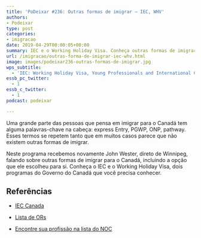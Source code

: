 ```yaml
---
title: 'PoDeixar #236: Outras formas de imigrar – IEC, WHV'
authors:
- Podeixar
type: post
categories:
- imigracao
date: 2019-04-29T00:00:05+00:00
summary: IEC e o Working Holiday Visa. Conheça outras formas de imigrar oferecidas pelo Governo do Canadá que podem ser opções para seu projeto de imigração.
url: /imigracao/outras-forma-de-imigrar-iec-whv.html
image: images/podeixar236-outras-formas-de-imigrar.jpg
wps_subtitle:
  - 'IEC: Working Holiday Visa, Young Professionals and International Co-op Internship'
essb_pc_twitter:
  - 1
essb_c_twitter:
  - 1
podcast: podeixar

---
```

Uma grande parte das pessoas que pensa em imigrar para o Canadá tem alguma palavras-chave na cabeça: express Entry, PGWP, ONP, pathway. Esses termos se repetem tanto que em muitos casos parece que não existem outras formas de imigrar.

Neste programa recebemos novamente John Wester, direto de Winnipeg, falando sobre outras formas de imigrar para o Canadá, incluindo a opção que ele escolheu para si. Conheça o IEC e o Working Holiday Visa, dois programas do Governo do Canadá que você precisa conhecer.<figure class="wp-block-embed-youtube wp-block-embed is-type-video is-provider-youtube wp-embed-aspect-16-9 wp-has-aspect-ratio">

<div class="wp-block-embed__wrapper">
  <span class="embed-youtube" style="text-align:center; display: block;"></span>
</div></figure>

## Referências

  * [IEC Canada][1]<a rel="noreferrer noopener" target="_blank" href="https://www.canada.ca/en/immigration-refugees-citizenship/services/work-canada/iec.html"></a>

  * [Lista de ORs][2]
  * [Encontre sua profissão na lista do NOC][3]



 [1]: https://www.canada.ca/en/immigration-refugees-citizenship/services/work-canada/iec.html
 [2]: https://www.canada.ca/en/immigration-refugees-citizenship/corporate/publications-manuals/operational-bulletins-manuals/temporary-residents/foreign-workers/exemption-codes/international-experience/canadian-interests-reciprocal-employment-international-experience-canada-recognized-organizations-foreign-youth.html
 [3]: https://www.canada.ca/en/immigration-refugees-citizenship/services/immigrate-canada/express-entry/eligibility/find-national-occupation-code.html
 [4]: https://vempra.ca/seguroviagem